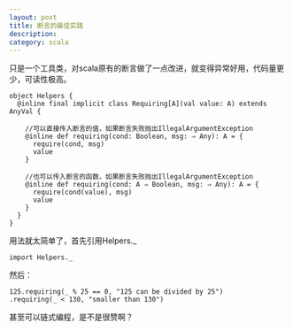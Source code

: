 ```yaml
---
layout: post
title: 断言的最佳实践
description: 
category: scala
---
```


只是一个工具类，对scala原有的断言做了一点改进，就变得异常好用，代码量更少，可读性极高。

	object Helpers {
	  @inline final implicit class Requiring[A](val value: A) extends AnyVal {
	  
        //可以直接传入断言的值，如果断言失败抛出IllegalArgumentException
	    @inline def requiring(cond: Boolean, msg: ⇒ Any): A = {
	      require(cond, msg)
	      value
	    }

        //也可以传入断言的函数，如果断言失败抛出IllegalArgumentException
	    @inline def requiring(cond: A ⇒ Boolean, msg: ⇒ Any): A = {
	      require(cond(value), msg)
	      value
	    }
	  }
	}

用法就太简单了，首先引用Helpers._

	import Helpers._

然后：
	
	125.requiring(_ % 25 == 0, "125 can be divided by 25")
    .requiring(_ < 130, "smaller than 130")

甚至可以链式编程，是不是很赞啊？
	